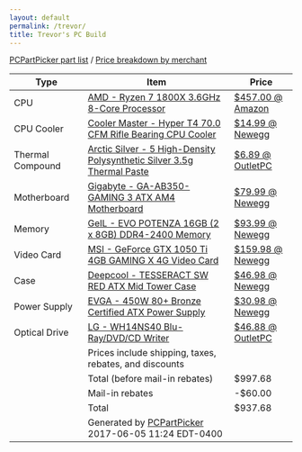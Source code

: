 ```yaml
---
layout: default
permalink: /trevor/
title: Trevor's PC Build
---
```

<a href="https://pcpartpicker.com/list/jMXBpb">PCPartPicker part list</a> / <a href="https://pcpartpicker.com/list/jMXBpb/by_merchant/">Price breakdown by merchant</a>
<table class="pcpp-part-list">
  <thead>
    <tr>
      <th>Type</th>
      <th>Item</th>
      <th>Price</th>
    </tr>
  </thead>
  <tbody>
    <tr>
      <td class="pcpp-part-list-type">CPU</td>
      <td class="pcpp-part-list-item"><a href="https://pcpartpicker.com/product/7qyxFT/amd-ryzen-7-1800x-36ghz-8-core-processor-yd180xbcaewof">AMD - Ryzen 7 1800X 3.6GHz 8-Core Processor</a></td>
      <td class="pcpp-part-list-price">
        <a href="https://pcpartpicker.com/product/7qyxFT/amd-ryzen-7-1800x-36ghz-8-core-processor-yd180xbcaewof">$457.00 @ Amazon</a>
      </td>
    </tr>
    <tr>
      <td class="pcpp-part-list-type">CPU Cooler</td>
      <td class="pcpp-part-list-item"><a href="https://pcpartpicker.com/product/Jsdqqs/cooler-master-cpu-cooler-rrt418pkr1">Cooler Master - Hyper T4 70.0 CFM Rifle Bearing CPU Cooler</a></td>
      <td class="pcpp-part-list-price">
        <a href="https://pcpartpicker.com/product/Jsdqqs/cooler-master-cpu-cooler-rrt418pkr1">$14.99 @ Newegg</a>
      </td>
    </tr>
    <tr>
      <td class="pcpp-part-list-type">Thermal Compound</td>
      <td class="pcpp-part-list-item"><a href="https://pcpartpicker.com/product/6RrG3C/arctic-silver-thermal-paste-as535g">Arctic Silver - 5 High-Density Polysynthetic Silver 3.5g Thermal Paste</a></td>
      <td class="pcpp-part-list-price">
        <a href="https://pcpartpicker.com/product/6RrG3C/arctic-silver-thermal-paste-as535g">$6.89 @ OutletPC</a>
      </td>
    </tr>
    <tr>
      <td class="pcpp-part-list-type">Motherboard</td>
      <td class="pcpp-part-list-item"><a href="https://pcpartpicker.com/product/2pnG3C/gigabyte-ga-ab350-gaming-3-atx-am4-motherboard-ga-ab350-gaming-3">Gigabyte - GA-AB350-GAMING 3 ATX AM4 Motherboard</a></td>
      <td class="pcpp-part-list-price">
        <a href="https://pcpartpicker.com/product/2pnG3C/gigabyte-ga-ab350-gaming-3-atx-am4-motherboard-ga-ab350-gaming-3">$79.99 @ Newegg</a>
      </td>
    </tr>
    <tr>
      <td class="pcpp-part-list-type">Memory</td>
      <td class="pcpp-part-list-item"><a href="https://pcpartpicker.com/product/c8rcCJ/geil-memory-gpr416gb2400c16dc">GeIL - EVO POTENZA 16GB (2 x 8GB) DDR4-2400 Memory</a></td>
      <td class="pcpp-part-list-price">
        <a href="https://pcpartpicker.com/product/c8rcCJ/geil-memory-gpr416gb2400c16dc">$93.99 @ Newegg</a>
      </td>
    </tr>
    <tr>
      <td class="pcpp-part-list-type">Video Card</td>
      <td class="pcpp-part-list-item"><a href="https://pcpartpicker.com/product/H97CmG/msi-geforce-gtx-1050-ti-4gb-gaming-x-4g-video-card-gtx-1050-ti-gaming-x-4g">MSI - GeForce GTX 1050 Ti 4GB GAMING X 4G Video Card</a></td>
      <td class="pcpp-part-list-price">
        <a href="https://pcpartpicker.com/product/H97CmG/msi-geforce-gtx-1050-ti-4gb-gaming-x-4g-video-card-gtx-1050-ti-gaming-x-4g">$159.98 @ Newegg</a>
      </td>
    </tr>
    <tr>
      <td class="pcpp-part-list-type">Case</td>
      <td class="pcpp-part-list-item"><a href="https://pcpartpicker.com/product/sYgPxr/deepcool-case-tesseractswred">Deepcool - TESSERACT SW RED ATX Mid Tower Case</a></td>
      <td class="pcpp-part-list-price">
        <a href="https://pcpartpicker.com/product/sYgPxr/deepcool-case-tesseractswred">$46.98 @ Newegg</a>
      </td>
    </tr>
    <tr>
      <td class="pcpp-part-list-type">Power Supply</td>
      <td class="pcpp-part-list-item"><a href="https://pcpartpicker.com/product/MfvZxr/evga-450w-80-bronze-certified-atx-power-supply-100-b1-0450-k1">EVGA - 450W 80+ Bronze Certified ATX Power Supply</a></td>
      <td class="pcpp-part-list-price">
        <a href="https://pcpartpicker.com/product/MfvZxr/evga-450w-80-bronze-certified-atx-power-supply-100-b1-0450-k1">$30.98 @ Newegg</a>
      </td>
    </tr>
    <tr>
      <td class="pcpp-part-list-type">Optical Drive</td>
      <td class="pcpp-part-list-item"><a href="https://pcpartpicker.com/product/z2dqqs/lg-optical-drive-wh14ns40">LG - WH14NS40 Blu-Ray/DVD/CD Writer</a></td>
      <td class="pcpp-part-list-price">
        <a href="https://pcpartpicker.com/product/z2dqqs/lg-optical-drive-wh14ns40">$46.88 @ OutletPC</a>
      </td>
    </tr>
    <tr>
      <td></td>
      <td class="pcpp-part-list-price-note">Prices include shipping, taxes, rebates, and discounts</td>
      <td></td>
    </tr>
    <tr>
      <td></td>
      <td class="pcpp-part-list-subtotal">Total (before mail-in rebates)</td>
      <td class="pcpp-part-list-subtotal-price">$997.68</td>
    </tr>
    <tr>
      <td></td>
      <td class="pcpp-part-list-subtotal">Mail-in rebates</td>
      <td class="pcpp-part-list-subtotal-price">-$60.00</td>
    </tr>
    <tr>
      <td></td>
      <td class="pcpp-part-list-total">Total</td>
      <td class="pcpp-part-list-total-price">$937.68</td>
    </tr>
    <tr>
      <td></td>
      <td class="pcpp-part-list-price-note">Generated by <a href="http://pcpartpicker.com">PCPartPicker</a> 2017-06-05 11:24 EDT-0400</td>
      <td></td>
    </tr>
  </tbody>
</table>
